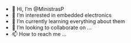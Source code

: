 - 👋 Hi, I’m @MinistrasP
- 👀 I’m interested in embedded electronics
- 🌱 I’m currently learning everything about them
- 💞️ I’m looking to collaborate on ...
- 📫 How to reach me ...

<!---
MinistrasP/MinistrasP is a ✨ special ✨ repository because its `README.md` (this file) appears on your GitHub profile.
You can click the Preview link to take a look at your changes.
--->
